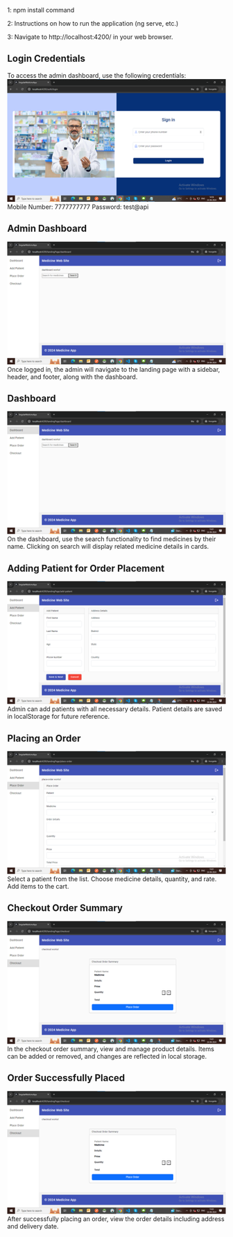 
<!-- Installation instructions -->


1: npm install command



2: Instructions on how to run the application (ng serve, etc.)

 3: Navigate to http://localhost:4200/ in your web browser.

 ## Login Credentials
 To access the admin dashboard, use the following credentials:
![alt text](image.png)
Mobile Number: 7777777777
Password: test@api

 ## Admin Dashboard

 ![alt text](image-1.png)
Once logged in, the admin will navigate to the landing page with a sidebar, header, and footer, along with the dashboard.

## Dashboard
![alt text](image-3.png)
On the dashboard, use the search functionality to find medicines by their name. Clicking on search will display related medicine details in cards.

## Adding Patient for Order Placement
![alt text](image-2.png)
Admin can add patients with all necessary details. Patient details are saved in localStorage for future reference.


## Placing an Order
![alt text](image-4.png)
Select a patient from the list.
Choose medicine details, quantity, and rate.
Add items to the cart.

   
## Checkout Order Summary

![alt text](image-5.png)
In the checkout order summary, view and manage product details. Items can be added or removed, and changes are reflected in local storage.

## Order Successfully Placed

![alt text](image-6.png)
After successfully placing an order, view the order details including address and delivery date.
   

